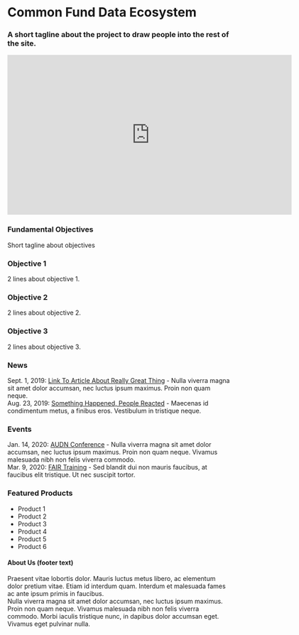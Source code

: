# Common Fund Data Ecosystem
### A short tagline about the project to draw people into the rest of the site.
<iframe title="vimeo-player" src="https://player.vimeo.com/video/293610898" width="640" height="360" frameborder="0" allowfullscreen></iframe>  
  
### Fundamental Objectives
Short tagline about objectives  
### Objective 1
2 lines about objective 1.  
### Objective 2
2 lines about objective 2.  
### Objective 3
2 lines about objective 3.  
  
### News
Sept. 1, 2019: [Link To Article About Really Great Thing](https://www.article-link.com) - Nulla viverra magna sit amet dolor accumsan, nec luctus ipsum maximus. Proin non quam neque.  
Aug. 23, 2019: [Something Happened, People Reacted](https://www.article-link.com) - Maecenas id condimentum metus, a finibus eros. Vestibulum in tristique neque.  
  
### Events
Jan. 14, 2020: [AUDN Conference](https://www.some-conference.com) - Nulla viverra magna sit amet dolor accumsan, nec luctus ipsum maximus. Proin non quam neque. Vivamus malesuada nibh non felis viverra commodo.  
Mar. 9, 2020: [FAIR Training](https://www.some-training.com) - Sed blandit dui non mauris faucibus, at faucibus elit tristique. Ut nec suscipit tortor.  
  
### Featured Products
* Product 1  
* Product 2  
* Product 3  
* Product 4  
* Product 5  
* Product 6  
  
#### About Us (footer text)
Praesent vitae lobortis dolor. Mauris luctus metus libero, ac elementum dolor pretium vitae. Etiam id interdum quam. Interdum et malesuada fames ac ante ipsum primis in faucibus.  
Nulla viverra magna sit amet dolor accumsan, nec luctus ipsum maximus. Proin non quam neque. Vivamus malesuada nibh non felis viverra commodo. Morbi iaculis tristique nunc, in dapibus dolor accumsan eget. Vivamus eget pulvinar nulla.